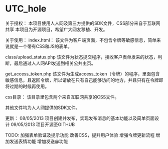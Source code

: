 UTC_hole
========
关于授权：
本项目使用人人网及第三方提供的SDK文件，CSS部分来自于互联网共享
本项目为开源项目，希望广大网友移植、开发。

关于使用：
index.html：
该文件为客户端页面，不包含令牌等敏感信息，简单来说就是一个带有CSS和JS的表单。

class/upload_status.php
该文件为状态提交程序，接收客户表单发来的状态，判断，最后通过人人网API发送到相关公共主页。

get_access_token.php
该文件为生成access_token（令牌）的程序，里面包含敏感信息，且返回令牌，所以请放在只有自己能够访问的地方，并且只有在令牌即将过期的时候再使用。

css目录：
该目录里包含两个来自互联网共享的CSS文件。

其他文件均为人人网提供的SDK文件。

更新：
08/05/2013    项目创建并发布，实现发布消息的基本功能以及简单页面设计
09/05/2013    项目开源至GITHUB

TODO:
加强表单验证及提示功能
改善CSS，提升用户体验
增强令牌更新流程
增加发送表情功能
增加发送@功能



